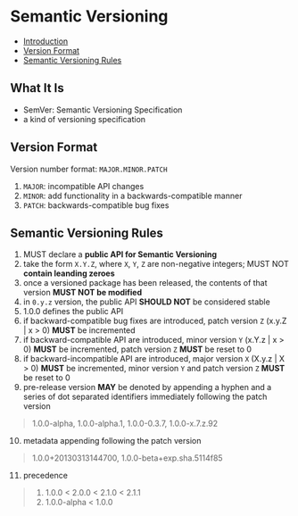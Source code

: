 # Semantic Versioning

* [Introduction](#introduction)
* [Version Format](#version-format)
* [Semantic Versioning Rules](#semantic-versioning-rules)

## What It Is

- SemVer: Semantic Versioning Specification
- a kind of versioning specification

## Version Format

Version number format: `MAJOR.MINOR.PATCH`

1. `MAJOR`: incompatible API changes
2. `MINOR`: add functionality in a backwards-compatible manner
3. `PATCH`: backwards-compatible bug fixes

## Semantic Versioning Rules

1. MUST declare a **public API for Semantic Versioning**
2. take the form `X.Y.Z`, where `X`, `Y`, `Z` are non-negative integers; MUST NOT **contain leanding zeroes**
3. once a versioned package has been released, the contents of that version **MUST NOT be modified**
4. in `0.y.z` version, the public API **SHOULD NOT** be considered stable
5. 1.0.0 defines the public API
6. if backward-compatible bug fixes are introduced, patch version `Z` (x.y.Z | x > 0) **MUST** be incremented
7. if backward-compatible API are introduced, minor version `Y` (x.Y.z | x > 0) **MUST** be incremented, patch version `Z` **MUST** be reset to 0
8. if backward-incompatible API are introduced, major version `X` (X.y.z | X > 0) **MUST** be incremented, minor version `Y` and patch version `Z` **MUST** be reset to 0
9. pre-release version **MAY** be denoted by appending a hyphen and a series of dot separated identifiers immediately following the patch version

> 1.0.0-alpha, 1.0.0-alpha.1, 1.0.0-0.3.7, 1.0.0-x.7.z.92

10. metadata appending following the patch version

> 1.0.0+20130313144700, 1.0.0-beta+exp.sha.5114f85

11. precedence

> 1. 1.0.0 < 2.0.0 < 2.1.0 < 2.1.1
> 2. 1.0.0-alpha < 1.0.0



